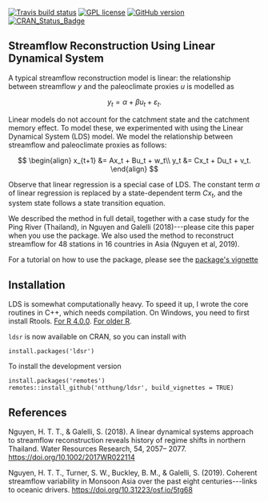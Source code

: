 <!-- badges: start -->
[![Travis build status](https://travis-ci.org/ntthung/ldsr.svg?branch=master)](https://travis-ci.org/ntthung/ldsr)
[![GPL license](https://img.shields.io/badge/License-GPL-blue.svg)](http://perso.crans.org/besson/LICENSE.html)
[![GitHub version](https://badge.fury.io/gh/ntthung%2Fldsr.svg)](https://badge.fury.io/gh/ntthung%2Fldsr)
[![CRAN_Status_Badge](https://www.r-pkg.org/badges/version/ldsr)](https://cran.r-project.org/package=ldsr)
<!-- badges: end -->


## Streamflow Reconstruction Using Linear Dynamical System

A typical streamflow reconstruction model is linear: the relationship between streamflow $y$ and the paleoclimate proxies $u$ is modelled as

$$ y_t = \alpha + \beta u_t + \varepsilon_t. $$

Linear models do not account for the catchment state and the catchment memory effect. To model these, we experimented with using the Linear Dynamical System (LDS) model. We model the relationship between streamflow and paleoclimate proxies as follows:

$$
\begin{align}
  x_{t+1} &= Ax_t + Bu_t + w_t\\
      y_t &= Cx_t + Du_t + v_t.
\end{align}
$$

Observe that linear regression is a special case of LDS. The constant term $\alpha$ of linear regression is replaced by a state-dependent term $Cx_t$, and the system state follows a state transition equation.

We described the method in full detail, together with a case study for the Ping River (Thailand), in Nguyen and Galelli (2018)---please cite this paper when you use the package. We also used the method to reconstruct streamflow for 48 stations in 16 countries in Asia (Nguyen et al, 2019). 

For a tutorial on how to use the package, please see the [package's vignette](https://cran.r-project.org/web/packages/ldsr/vignettes/ldsr.html)

## Installation

LDS is somewhat computationally heavy. To speed it up, I wrote the core routines in C++, which needs compilation. On Windows, you need to first install Rtools. [For R 4.0.0](https://cran.r-project.org/bin/windows/Rtools/). [For older R](https://cran.r-project.org/bin/windows/Rtools/history.html).

`ldsr` is now available on CRAN, so you can install with

```
install.packages('ldsr')
```

To install the development version

```
install.packages('remotes')
remotes::install_github('ntthung/ldsr', build_vignettes = TRUE)
```

## References

Nguyen, H. T. T., & Galelli, S. (2018). A linear dynamical systems approach to streamflow reconstruction reveals history of regime shifts in northern Thailand. Water Resources Research, 54, 2057– 2077. https://doi.org/10.1002/2017WR022114 

Nguyen, H. T. T., Turner, S. W., Buckley, B. M., & Galelli, S. (2019). Coherent streamflow variability in Monsoon Asia over the past eight centuries---links to oceanic drivers. https://doi.org/10.31223/osf.io/5tg68
